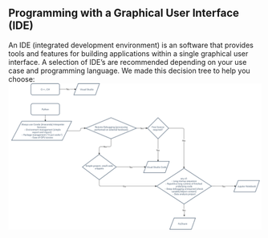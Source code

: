 <h2>Programming with a Graphical User Interface (IDE)</h2>

An IDE (integrated development environment) is an software that provides tools and features for building applications within a single graphical user interface. A selection of IDE’s are recommended depending on your use case and programming language. We made this decision tree to help you choose:
![IDE Decision Tree](/Media/(WIP)IDE_Recommendation_Decision_Tree.png)

